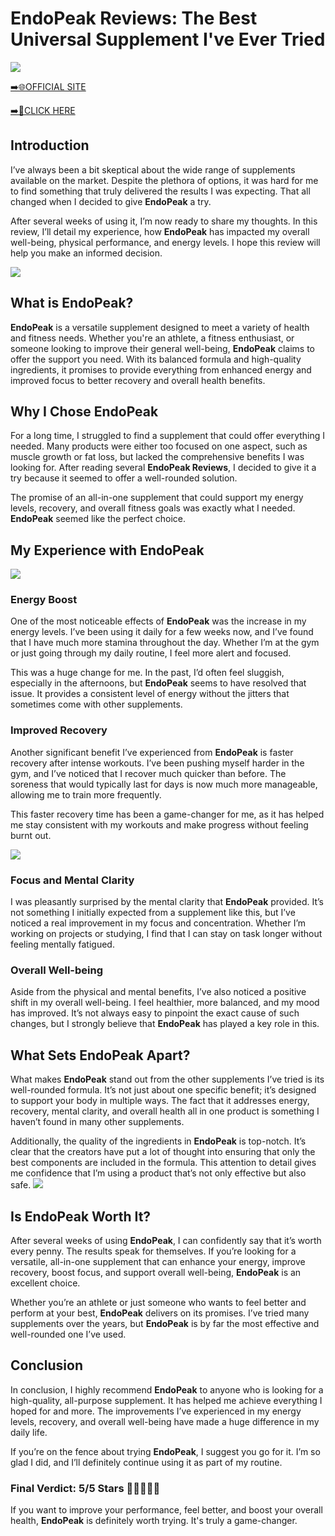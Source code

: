 # EndoPeak Reviews: The Best Universal Supplement I've Ever Tried

[![](https://static.vecteezy.com/system/resources/thumbnails/019/896/014/small/buy-now-gradient-button-with-cart-symbol-buy-now-illustration-png.png)](https://edetoop.top/lander/sugarpreland-1/endopeak.html) 

[➡️🌐OFFICIAL SITE](https://edetoop.top/lander/sugarpreland-1/endopeak.html) 

[➡️🔗CLICK HERE](https://edetoop.top/lander/sugarpreland-1/endopeak.html) 


## Introduction

I’ve always been a bit skeptical about the wide range of supplements available on the market. Despite the plethora of options, it was hard for me to find something that truly delivered the results I was expecting. That all changed when I decided to give **EndoPeak** a try.

After several weeks of using it, I’m now ready to share my thoughts. In this review, I’ll detail my experience, how **EndoPeak** has impacted my overall well-being, physical performance, and energy levels. I hope this review will help you make an informed decision. 

[![](https://wallpapers.com/images/hd/red-order-now-button-udg4jcj4arvn8b0n-2.png)](https://edetoop.top/lander/sugarpreland-1/endopeak.html)  

## What is EndoPeak?

**EndoPeak** is a versatile supplement designed to meet a variety of health and fitness needs. Whether you're an athlete, a fitness enthusiast, or someone looking to improve their general well-being, **EndoPeak** claims to offer the support you need. With its balanced formula and high-quality ingredients, it promises to provide everything from enhanced energy and improved focus to better recovery and overall health benefits.

## Why I Chose EndoPeak

For a long time, I struggled to find a supplement that could offer everything I needed. Many products were either too focused on one aspect, such as muscle growth or fat loss, but lacked the comprehensive benefits I was looking for. After reading several **EndoPeak Reviews**, I decided to give it a try because it seemed to offer a well-rounded solution.

The promise of an all-in-one supplement that could support my energy levels, recovery, and overall fitness goals was exactly what I needed. **EndoPeak** seemed like the perfect choice.

## My Experience with EndoPeak

[![](https://static.vecteezy.com/system/resources/thumbnails/019/896/014/small/buy-now-gradient-button-with-cart-symbol-buy-now-illustration-png.png)](https://edetoop.top/lander/sugarpreland-1/endopeak.html)

### Energy Boost

One of the most noticeable effects of **EndoPeak** was the increase in my energy levels. I’ve been using it daily for a few weeks now, and I’ve found that I have much more stamina throughout the day. Whether I’m at the gym or just going through my daily routine, I feel more alert and focused.

This was a huge change for me. In the past, I’d often feel sluggish, especially in the afternoons, but **EndoPeak** seems to have resolved that issue. It provides a consistent level of energy without the jitters that sometimes come with other supplements.

### Improved Recovery

Another significant benefit I’ve experienced from **EndoPeak** is faster recovery after intense workouts. I’ve been pushing myself harder in the gym, and I’ve noticed that I recover much quicker than before. The soreness that would typically last for days is now much more manageable, allowing me to train more frequently.

This faster recovery time has been a game-changer for me, as it has helped me stay consistent with my workouts and make progress without feeling burnt out.

[![](https://wallpapers.com/images/hd/red-order-now-button-udg4jcj4arvn8b0n-2.png)](https://edetoop.top/lander/sugarpreland-1/endopeak.html)  

### Focus and Mental Clarity

I was pleasantly surprised by the mental clarity that **EndoPeak** provided. It’s not something I initially expected from a supplement like this, but I’ve noticed a real improvement in my focus and concentration. Whether I’m working on projects or studying, I find that I can stay on task longer without feeling mentally fatigued.

### Overall Well-being

Aside from the physical and mental benefits, I’ve also noticed a positive shift in my overall well-being. I feel healthier, more balanced, and my mood has improved. It’s not always easy to pinpoint the exact cause of such changes, but I strongly believe that **EndoPeak** has played a key role in this.

## What Sets EndoPeak Apart?

What makes **EndoPeak** stand out from the other supplements I’ve tried is its well-rounded formula. It’s not just about one specific benefit; it’s designed to support your body in multiple ways. The fact that it addresses energy, recovery, mental clarity, and overall health all in one product is something I haven’t found in many other supplements.

Additionally, the quality of the ingredients in **EndoPeak** is top-notch. It’s clear that the creators have put a lot of thought into ensuring that only the best components are included in the formula. This attention to detail gives me confidence that I’m using a product that’s not only effective but also safe.
[![](https://static.vecteezy.com/system/resources/thumbnails/019/896/014/small/buy-now-gradient-button-with-cart-symbol-buy-now-illustration-png.png)](https://edetoop.top/lander/sugarpreland-1/endopeak.html)
## Is EndoPeak Worth It?

After several weeks of using **EndoPeak**, I can confidently say that it’s worth every penny. The results speak for themselves. If you’re looking for a versatile, all-in-one supplement that can enhance your energy, improve recovery, boost focus, and support overall well-being, **EndoPeak** is an excellent choice.

Whether you’re an athlete or just someone who wants to feel better and perform at your best, **EndoPeak** delivers on its promises. I’ve tried many supplements over the years, but **EndoPeak** is by far the most effective and well-rounded one I’ve used.

## Conclusion

In conclusion, I highly recommend **EndoPeak** to anyone who is looking for a high-quality, all-purpose supplement. It has helped me achieve everything I hoped for and more. The improvements I’ve experienced in my energy levels, recovery, and overall well-being have made a huge difference in my daily life.

If you’re on the fence about trying **EndoPeak**, I suggest you go for it. I’m so glad I did, and I’ll definitely continue using it as part of my routine.

### Final Verdict: 5/5 Stars 🌟🌟🌟🌟🌟

If you want to improve your performance, feel better, and boost your overall health, **EndoPeak** is definitely worth trying. It's truly a game-changer.
